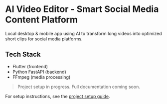 # AI Video Editor - Smart Social Media Content Platform

Local desktop & mobile app using AI to transform long videos into optimized short clips for social media platforms.

## Tech Stack
- Flutter (frontend)
- Python FastAPI (backend)
- FFmpeg (media processing)

> Project setup in progress. Full documentation coming soon.

For setup instructions, see the [project setup guide](#).
